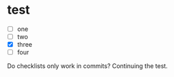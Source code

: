 test
====

- [ ] one
- [ ] two
- [x] three
- [ ] four

Do checklists only work in commits?
Continuing the test.
